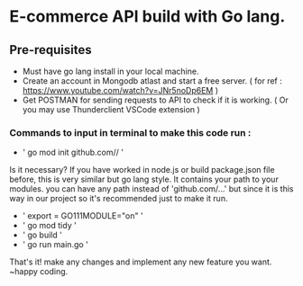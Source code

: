 # E-commerce API build with Go lang.

## Pre-requisites

- Must have go lang install in your local machine. 
- Create an account in Mongodb atlast and start a free server. ( for ref : https://www.youtube.com/watch?v=JNr5noDp6EM ) 
- Get POSTMAN for sending requests to API to check if it is working. ( Or you may use Thunderclient VSCode extension )

### Commands to input in terminal to make this code run : 

- ' go mod init github.com/<yourgitname>/<foldername> ' 

Is it necessary? If you have worked in node.js or build package.json file before, this is very similar but go lang style. 
It contains your path to your modules. you can have any path instead of 'github.com/...' but since it is this way in our project
so it's recommended just to make it run.

- ' export = GO111MODULE="on" '
- ' go mod tidy '
- ' go build '
- ' go run main.go '

That's it! make any changes and implement any new feature you want. ~happy coding.
